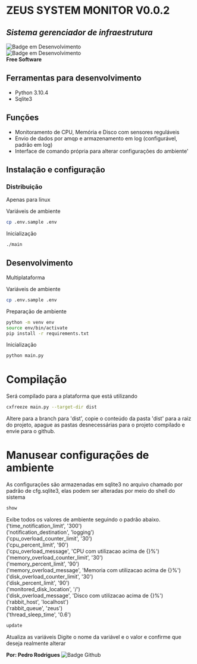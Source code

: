 # ZEUS SYSTEM MONITOR V0.0.2
## _Sistema gerenciador de infraestrutura_
![Badge em Desenvolvimento](http://img.shields.io/static/v1?label=STATUS&message=%20CANCELADO&color=GREY&style=for-the-badge)</br>
![Badge em Desenvolvimento](http://img.shields.io/static/v1?label=LICENÇA&message=MIT&color=GREEN&style=for-the-badge)</br>
**Free Software**
## Ferramentas para desenvolvimento
- Python 3.10.4
- Sqlite3

## Funções
- Monitoramento de CPU, Memória e Disco com sensores reguláveis
- Envio de dados por amqp e armazenamento em log (configurável, padrão em log)
- Interface de comando própria para alterar configurações do ambiente'

## Instalação e configuração
### Distribuição
Apenas para linux

Variáveis de ambiente
```sh
cp .env.sample .env
```
Inicialização
```sh
./main
```
## Desenvolvimento
Multiplataforma

Variáveis de ambiente
```sh
cp .env.sample .env
```
Preparação de ambiente
```sh
python -m venv env
source env/bin/activate
pip install -r requirements.txt
```
Inicialização
```sh
python main.py
```
# Compilação
Será compilado para a plataforma que está utilizando
```sh
cxfreeze main.py --target-dir dist 
```
Altere para a branch para 'dist', copie o conteúdo da pasta 'dist' para a raiz do projeto,
apague as pastas desnecessárias para o projeto compilado e envie para o github.
# Manusear configurações de ambiente
As configurações são armazenadas em sqlite3 no arquivo chamado por padrão de cfg.sqlite3,
elas podem ser alteradas por meio do shell do sistema
```sh
show
```
Exibe todos os valores de ambiente seguindo o padrão abaixo.</br>
('time_notification_limit', '300')</br>
('notification_destination', 'logging')</br>
('cpu_overload_counter_limit', '30')</br>
('cpu_percent_limit', '90')</br>
('cpu_overload_message', 'CPU com utilizacao acima de {}%')</br>
('memory_overload_counter_limit', '30')</br>
('memory_percent_limit', '90')</br>
('memory_overload_message', 'Memoria com utilizacao acima de {}%')</br>
('disk_overload_counter_limit', '30')</br>
('disk_percent_limit', '90')</br>
('monitored_disk_location', '/')</br>
('disk_overload_message', 'Disco com utilizacao acima de {}%')</br>
('rabbit_host', 'localhost')</br>
('rabbit_queue', 'zeus')</br>
('thread_sleep_time', '0.6')
```sh
update
```
Atualiza as variáveis
Digite o nome da variável e o valor e confirme que deseja realmente alterar

**Por: Pedro Rodrigues**
![Badge Github](https://img.shields.io/github/followers/PedroRodrigues-dev?style=social)
